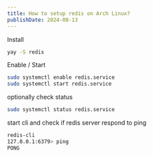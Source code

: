 ```yaml
---
title: How to setup redis on Arch Linux?
publishDate: 2024-08-13
---
```


Install

```bash
yay -S redis
```

Enable / Start

```bash
sudo systemctl enable redis.service
sudo systemctl start redis.service
```

optionally check status

```bash
sudo systemctl status redis.service
```

start cli and check if redis server respond to ping

```bash
redis-cli
127.0.0.1:6379> ping
PONG
```